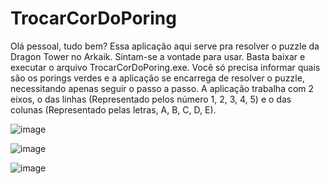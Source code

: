 # TrocarCorDoPoring

Olá pessoal, tudo bem? Essa aplicação aqui serve pra resolver o puzzle da Dragon Tower no Arkaik. Sintam-se a vontade para usar. Basta baixar e executar o arquivo TrocarCorDoPoring.exe. Você só precisa informar quais são os porings verdes e a aplicação se encarrega de resolver o puzzle, necessitando apenas seguir o passo a passo. A aplicação trabalha com 2 eixos, o das linhas (Representado pelos número 1, 2, 3, 4, 5)  e o das colunas (Representado pelas letras, A, B, C, D, E).




![image](https://github.com/user-attachments/assets/f6382f10-24d6-48a5-9f23-2d5f2290938f)

![image](https://github.com/user-attachments/assets/2a4f314b-a48c-4385-9552-9a038dcb8a06)

![image](https://github.com/user-attachments/assets/3a9c4181-2546-486a-a1bd-b074e1ac425a)
